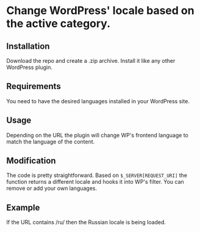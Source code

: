 # Change WordPress' locale based on the active category.

## Installation
Download the repo and create a .zip archive. Install it like any other WordPress plugin.

## Requirements
You need to have the desired languages installed in your WordPress site.

## Usage
Depending on the URL the plugin will change WP's frontend language to match the language of the content.

## Modification
The code is pretty straightforward.
Based on `$_SERVER[REQUEST_URI]` the function returns a different locale and hooks it into WP's filter.
You can remove or add your own languages.

## Example
If the URL contains /ru/ then the Russian locale is being loaded.